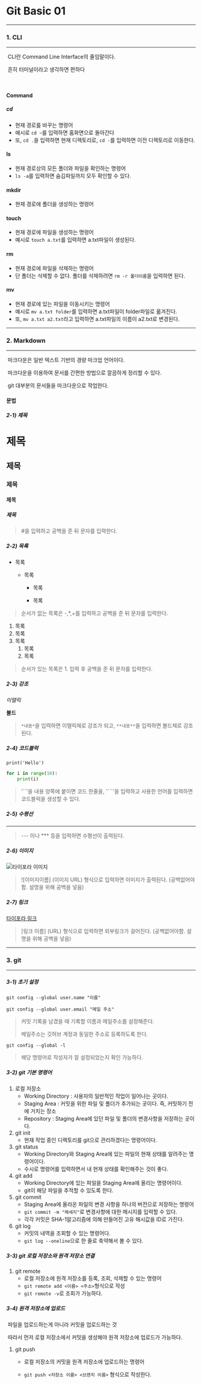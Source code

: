 # Git Basic 01

---

### 1. CLI

---

​		CLI란 Command Line Interface의 줄임말이다.

​		흔히 터미널이라고 생각하면 편하다

​		

#### Command

##### cd

 - 현재 경로를 바꾸는 명령어
 - 예시로 ``cd ~``를 입력하면 홈화면으로 돌아간다
 - 또, ``cd .``을 입력하면 현재 디렉토리로, ``cd -``를 입력하면 이전 디렉토리로 이동한다.



#### ls

- 현재 경로상의 모든 폴더와 파일을 확인하는 명령어
- ``ls -a``를 입력하면 숨김파일까지 모두 확인할 수 있다.



#### mkdir

- 현재 경로에 폴더을 생성하는 명령어



#### touch

- 현재 경로에 파일을 생성하는 명령어
- 예시로 ``touch a.txt``를 입력하면 a.txt파일이 생성된다.



#### rm

- 현재 경로에 파일을 삭제하는 명령어
- 단 폴더는 삭제할 수 없다. 폴더를 삭제하려면 ``rm -r 폴더이름``을 입력하면 된다.



#### mv

- 현재 경로에 있는 파일을 이동시키는 명령어
- 예시로 ``mv a.txt folder``를 입력하면 a.txt파일이 folder파일로 옮겨진다.
- 또, ``mv a.txt a2.txt``라고 입력하면 a.txt파일의 이름이 a2.txt로 변경된다.

---



### 2. Markdown

---

​		마크다운은 일반 텍스트 기반의 경량 마크업 언어이다. 

​		마크다운을 이용하여 문서를 간편한 방법으로 깔끔하게 정리할 수 있다.

​		git 대부분의 문서들을 마크다운으로 작업한다.



#### 문법



##### 2-1) 제목

# 제목

## 제목

### 제목

#### 제목

##### 제목

>  #을 입력하고 공백을 준 뒤 문자를 입력한다.



##### 2-2)  목록

- 목록

  - 목록

    - 목록

    - 목록

> 순서가 없는 목록은 -,*,+를 입력하고 공백을 준 뒤 문자를 입력한다.
>


1.  목록
2.  목록
   1. 목록
      1. 목록
      2. 목록

>순서가 있는 목록은 1. 입력 후 공백을 준 뒤 문자를 입력한다.



##### 2-3) 강조 

*이탤릭*

**볼드**

> ``*내용*``을 입력하면 이탤릭체로 강조가 되고, ``**내용**``을 입력하면 볼드체로 강조된다.



##### 2-4) 코드블럭

``print('Hello')``

```python
for i in range(10):
    print(i)
```

> '``'을 내용 양쪽에 붙이면 코드 한줄을, '```'을 입력하고 사용한 언어를 입력하면 코드블럭을 생성할 수 있다.



##### 2-5) 수평선

---

> --- 이나 *** 등을 입력하면 수평선이 출력된다.



##### 2-6) 이미지

![타이포라 이미지](https://img1.daumcdn.net/thumb/R1280x0/?scode=mtistory2&fname=https%3A%2F%2Fblog.kakaocdn.net%2Fdn%2FbpsOIy%2FbtqD3IgWq5o%2Fc4WwDs2tvwuvbr1zWPLwB1%2Fimg.png)

> ![이미지이름] (이미지 URL) 형식으로 입력하면 이미지가 출력된다. (공백없어야함. 설명을 위해 공백을 넣음)



##### 2-7) 링크

[타이포라 링크](https://typora.io/)

> [링크 이름] (URL) 형식으로 입력하면 외부링크가 걸어진다. (공백없어야함. 설명을 위해 공백을 넣음)

---



### 3. git

---



##### 3-1) 초기 설정

``git config --global user.name "이름"``

``git config --global user.email "메일 주소"``

> 커밋 기록을 남겼을 때 기록할 이름과 메일주소를 설정해준다.
>
> 메일주소는 깃허브 계정과 동일한 주소로 등록하도록 한다.



``git config --global -l`` 

> 해당 명령어로 작성자가 잘 설정되었는지 확인 가능하다.



##### 3-2) git 기본 명령어

1. 로컬 저장소
   - Working Directory : 사용자의 일반적인 작업이 일어나는 곳이다.
   - Staging Area : 커밋을 위한 파일 및 폴더가 추가되는 곳이다. 즉, 커밋하기 전에 거치는 장소
   - Repository : Staging Area에 있던 파일 및 폴더의 변경사항을 저장하는 곳이다.
2. git init
   - 현재 작업 중인 디렉토리를 git으로 관리하겠다는 명령어이다.
3. git status
   - Working Directory와 Staging Area에 있는 파일의 현재 상태를 알려주는 명령어이다.
   - 수시로 명령어를 입력하면서 내 현재 상태를 확인해주는 것이 좋다.
4. git add
   - Working Directory에 있는 파일을 Staging Area에 올리는 명령어이다.
   - git이 해당 파일을 추적할 수 있도록 한다.
5. git commit
   - Staging Area에 올라온 파일의 변경 사항을 하나의 버전으로 저장하는 명령어
   - ``git commit -m "메세지"``로 변경사항에 대한 메시지를 입력할 수 있다.
   - 각각 커밋은 SHA-1알고리즘에 의해 만들어진 고유 해시값을 ID로 가진다.
6. git log
   - 커밋의 내역을 조회할 수 있는 명령어다.
   - ``git log --oneline``으로 한 줄로 축약해서 볼 수 있다.



##### 3-3) git 로컬 저장소와 원격 저장소 연결

1. git remote
   - 로컬 저장소에 원격 저장소를 등록, 조회, 삭제할 수 있는 명령어
   - ``git remote add <이름> <주소>``형식으로 작성
   - ``git remote -v``로 조회가 가능하다.



##### 3-4) 원격 저장소에 업로드

​		파일을 업로드하는게 아니라 커밋을 업로드하는 것

​		따라서 먼저 로컬 저장소에서 커밋을 생성해야 원격 저장소에 업로드가 가능하다.

1. git push

   - 로컬 저장소의 커밋을 원격 저장소에 업로드하는 명령어

   - ``git push <저장소 이름> <브랜치 이름>`` 형식으로 작성한다.

     
